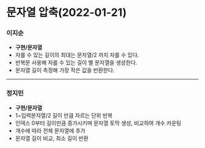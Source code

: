 # 문자열 압축(2022-01-21)
### 이지순
* **구현/문자열**
* 자를 수 있는 길이의 최대는 문자열/2 까지 자를 수 있다.
* 반복문 사용해 자를 수 있는 길이 별 문자열을 생성한다.
* 문자열 길이 측정해 가장 작은 값을 반환한다.
---
### 정지민
* **구현/문자열**
* 1~입력문자열/2 길이 만큼 자르는 단위 반복
* 인덱스 0부터 길이만큼 증가시키며 문자열 토막 생성, 비교하여 개수 카운팅
* 개수에 따라 전체 문자열에 추가
* 문자열 길이 비교, 최소 길이 반환